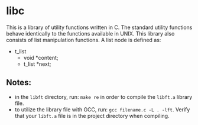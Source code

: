 # libc
This is a library of utility functions written in C. The standard utility functions behave identically to the functions available in UNIX. This library also consists of list manipulation functions. A list node is defined as:

* t_list
  * void *content;
  * t_list	*next;

## Notes:
* in the `libft` directory, run: `make re` in order to compile the `libft.a` library file.
* to utilize the library file with GCC, run: `gcc filename.c -L . -lft`. Verify that your `libft.a` file is in the project directory when compiling.
